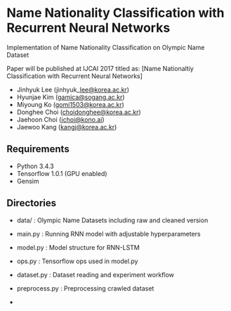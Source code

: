 Name Nationality Classification with Recurrent Neural Networks
==============================================================
Implementation of Name Nationality Classification on Olympic Name Dataset

Paper will be published at IJCAI 2017 titled as:
[Name Nationaltiy Classification with Recurrent Neural Networks]

- Jinhyuk Lee (jinhyuk\_lee@korea.ac.kr)
- Hyunjae Kim (gamica@sogang.ac.kr)
- Miyoung Ko (gomi1503@korea.ac.kr)
- Donghee Choi (choidonghee@korea.ac.kr)
- Jaehoon Choi (jchoi@kono.ai)
- Jaewoo Kang (kangj@korea.ac.kr)

## Requirements
* Python 3.4.3
* Tensorflow 1.0.1 (GPU enabled)
* Gensim

## Directories
- data/ : Olympic Name Datasets including raw and cleaned version
- main.py : Running RNN model with adjustable hyperparameters
- model.py : Model structure for RNN-LSTM
- ops.py : Tensorflow ops used in model.py
- dataset.py : Dataset reading and experiment workflow

- preprocess.py : Preprocessing crawled dataset
- 
